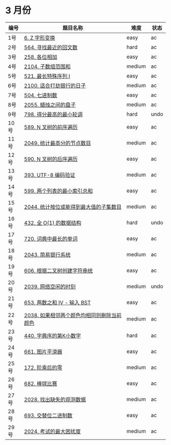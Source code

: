 # 3 月份

**编号**|**题目名称**|**难度**|**状态**
--------|------------|--------|--------
1号|[6. Z 字形变换](./第1题%206.%20Z%20字形变换)|easy|ac
2号|[564. 寻找最近的回文数](./第2题%20564.%20寻找最近的回文数)|hard|ac
3号|[258. 各位相加](./第3题%20258.%20各位相加)|easy|ac
4号|[2104. 子数组范围和](./第4题%202104.%20子数组范围和)|medium|ac
5号|[521. 最长特殊序列 Ⅰ](./第5题%20521.%20最长特殊序列%20Ⅰ)|easy|ac
6号|[2100. 适合打劫银行的日子](./第4题%202100.%20适合打劫银行的日子)|medium|ac
7号|[504. 七进制数](./第7题%20504.%20七进制数)|easy|ac
8号|[2055. 蜡烛之间的盘子](./第8题%202055.%20蜡烛之间的盘子)|medium|ac
9号|[798. 得分最高的最小轮调](./第9题%20798.%20得分最高的最小轮调)|hard|undo
10号|[589. N 叉树的前序遍历](./第10题%20589.%20N%20叉树的前序遍历)|easy|ac
11号|[2049. 统计最高分的节点数目](./第11题%202049.%20统计最高分的节点数目)|medium|ac
12号|[590. N 叉树的后序遍历](./第12题%20589.%20N%20叉树的后序遍历)|easy|ac
13号|[393. UTF-8 编码验证](./第13题%20393.%20UTF-8%20编码验证)|medium|ac
14号|[599. 两个列表的最小索引总和](./第14题%20599.%20两个列表的最小索引总和)|easy|ac
15号|[2044. 统计按位或能得到最大值的子集数目](./第15题%202044.%20统计按位或能得到最大值的子集数目)|medium|ac
16号|[432. 全 O(1) 的数据结构](./第16题%20432.%20全%20O(1)%20的数据结构)|hard|undo
17号|[720. 词典中最长的单词](./第17题%20720.%20词典中最长的单词)|easy|ac
18号|[2043. 简易银行系统](./第18题%202043.%20简易银行系统)|medium|ac
19号|[606. 根据二叉树创建字符串统](./第19题%20606.%20根据二叉树创建字符串统)|easy|ac
20号|[2039. 网络空闲的时刻](./第20题%202039.%20网络空闲的时刻)|medium|undo
21号|[653. 两数之和 IV - 输入 BST](./第21题%20653.%20两数之和%20IV%20-%20输入%20BST)|easy|ac
22号|[2038. 如果相邻两个颜色均相同则删除当前颜色](./第22题%202038.%20如果相邻两个颜色均相同则删除当前颜色)|medium|ac
23号|[440. 字典序的第K小数字](./第23题%20440.%20字典序的第K小数字)|hard|ac
24号|[661. 图片平滑器](./第24题%20661.%20图片平滑器)|easy|ac
25号|[172. 阶乘后的零](./第25题%20172.%20阶乘后的零)|medium|ac
26号|[682. 棒球比赛](./第26题%20682.%20棒球比赛)|easy|ac
27号|[2028. 找出缺失的观测数据](./第27题%202028.%20找出缺失的观测数据)|medium|ac
28号|[693. 交替位二进制数](./第28题%202028.%20交替位二进制数)|easy|ac
29号|[2024. 考试的最大困扰度](./第29题%202024.%20考试的最大困扰度)|medium|ac
